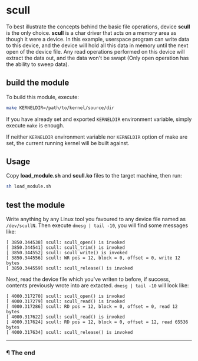 # scull

To best illustrate the concepts behind the basic file operations, device
**scull** is the only choice. **scull** is a char driver that acts on a memory
area as though it were a device. In this example, userspace program can write
data to this device, and the device will hold all this data in memory until
the next open of the device file. Any read operations performed on this device
will extract the data out, and the data won't be swapt (Only open operation
has the ability to sweep data).

## build the module

To build this module, execute:

```bash
make KERNELDIR=/path/to/kernel/source/dir
```

If you have already set and exported `KERNELDIR` environment variable, simply
execute `make` is enough.

If neither `KERNELDIR` environment variable nor `KERNELDIR` option of make
are set, the current running kernel will be built against.

## Usage

Copy **load_module.sh** and **scull.ko** files to the target machine, then run:

```bash
sh load_module.sh
```

## test the module

Write anything by any Linux tool you favoured to any device file named as
`/dev/scullN`. Then execute `dmesg | tail -10`, you will find some messages
like:

```
[ 3850.344538] scull: scull_open() is invoked
[ 3850.344541] scull: scull_trim() is invoked
[ 3850.344552] scull: scull_write() is invoked
[ 3850.344556] scull: WR pos = 12, block = 0, offset = 0, write 12 bytes
[ 3850.344559] scull: scull_release() is invoked
```

Next, read the device file which you've writen to before, if success, contents
previously wrote into are extacted. `dmesg | tail -10` will look like:

```
[ 4000.317270] scull: scull_open() is invoked
[ 4000.317279] scull: scull_read() is invoked
[ 4000.317286] scull: RD pos = 12, block = 0, offset = 0, read 12 bytes
[ 4000.317622] scull: scull_read() is invoked
[ 4000.317624] scull: RD pos = 12, block = 0, offset = 12, read 65536 bytes
[ 4000.317634] scull: scull_release() is invoked
```

---

### ¶ The end
